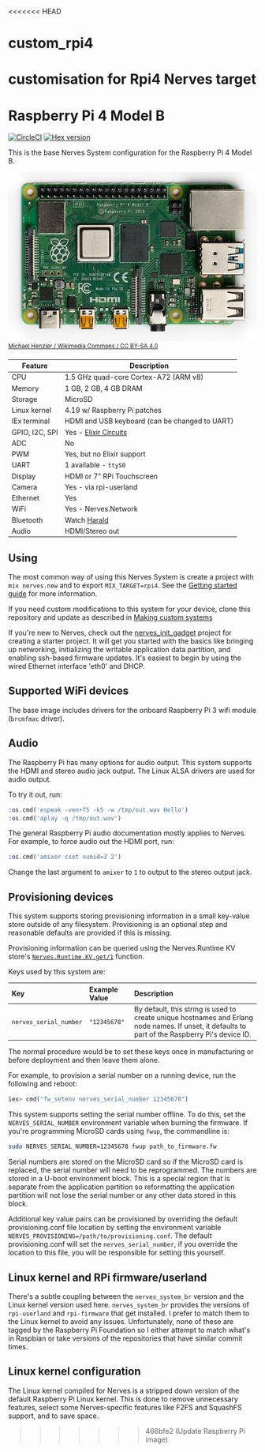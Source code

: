 <<<<<<< HEAD
# custom_rpi4
customisation for Rpi4 Nerves target
=======
# Raspberry Pi 4 Model B

[![CircleCI](https://circleci.com/gh/nerves-project/nerves_system_rpi4.svg?style=svg)](https://circleci.com/gh/nerves-project/nerves_system_rpi4)
[![Hex version](https://img.shields.io/hexpm/v/nerves_system_rpi4.svg "Hex version")](https://hex.pm/packages/nerves_system_rpi4)

This is the base Nerves System configuration for the Raspberry Pi 4 Model B.

![Raspberry Pi 4 image](assets/images/raspberry-pi-4-model-b.jpg)
<br><sup>[Michael Henzler / Wikimedia Commons / CC BY-SA
4.0](https://en.wikipedia.org/wiki/File:Raspberry_Pi_4_Model_B_-_Top.jpg)</sup>

| Feature              | Description                     |
| -------------------- | ------------------------------- |
| CPU                  | 1.5 GHz quad-core Cortex-A72 (ARM v8) |
| Memory               | 1 GB, 2 GB, 4 GB DRAM           |
| Storage              | MicroSD                         |
| Linux kernel         | 4.19 w/ Raspberry Pi patches    |
| IEx terminal         | HDMI and USB keyboard (can be changed to UART) |
| GPIO, I2C, SPI       | Yes - [Elixir Circuits](https://github.com/elixir-circuits) |
| ADC                  | No                              |
| PWM                  | Yes, but no Elixir support      |
| UART                 | 1 available - `ttyS0`           |
| Display              | HDMI or 7" RPi Touchscreen      |
| Camera               | Yes - via rpi-userland          |
| Ethernet             | Yes                             |
| WiFi                 | Yes - Nerves.Network            |
| Bluetooth            | Watch [Harald](https://github.com/verypossible/harald) |
| Audio                | HDMI/Stereo out                 |

## Using

The most common way of using this Nerves System is create a project with `mix
nerves.new` and to export `MIX_TARGET=rpi4`. See the [Getting started
guide](https://hexdocs.pm/nerves/getting-started.html#creating-a-new-nerves-app)
for more information.

If you need custom modifications to this system for your device, clone this
repository and update as described in [Making custom
systems](https://hexdocs.pm/nerves/systems.html#customizing-your-own-nerves-system)

If you're new to Nerves, check out the
[nerves_init_gadget](https://github.com/nerves-project/nerves_init_gadget)
project for creating a starter project. It will get you started with the basics
like bringing up networking, initializing the writable application data
partition, and enabling ssh-based firmware updates.  It's easiest to begin by
using the wired Ethernet interface 'eth0' and DHCP.

## Supported WiFi devices

The base image includes drivers for the onboard Raspberry Pi 3 wifi module
(`brcmfmac` driver).

## Audio

The Raspberry Pi has many options for audio output. This system supports the
HDMI and stereo audio jack output. The Linux ALSA drivers are used for audio
output.

To try it out, run:

```elixir
:os.cmd('espeak -ven+f5 -k5 -w /tmp/out.wav Hello')
:os.cmd('aplay -q /tmp/out.wav')
```

The general Raspberry Pi audio documentation mostly applies to Nerves. For
example, to force audio out the HDMI port, run:

```elixir
:os.cmd('amixer cset numid=3 2')
```

Change the last argument to `amixer` to `1` to output to the stereo output jack.

## Provisioning devices

This system supports storing provisioning information in a small key-value store
outside of any filesystem. Provisioning is an optional step and reasonable
defaults are provided if this is missing.

Provisioning information can be queried using the Nerves.Runtime KV store's
[`Nerves.Runtime.KV.get/1`](https://hexdocs.pm/nerves_runtime/Nerves.Runtime.KV.html#get/1)
function.

Keys used by this system are:

Key                    | Example Value     | Description
:--------------------- | :---------------- | :----------
`nerves_serial_number` | `"12345678"`      | By default, this string is used to create unique hostnames and Erlang node names. If unset, it defaults to part of the Raspberry Pi's device ID.

The normal procedure would be to set these keys once in manufacturing or before
deployment and then leave them alone.

For example, to provision a serial number on a running device, run the following
and reboot:

```elixir
iex> cmd("fw_setenv nerves_serial_number 12345678")
```

This system supports setting the serial number offline. To do this, set the
`NERVES_SERIAL_NUMBER` environment variable when burning the firmware. If you're
programming MicroSD cards using `fwup`, the commandline is:

```sh
sudo NERVES_SERIAL_NUMBER=12345678 fwup path_to_firmware.fw
```

Serial numbers are stored on the MicroSD card so if the MicroSD card is
replaced, the serial number will need to be reprogrammed. The numbers are stored
in a U-boot environment block. This is a special region that is separate from
the application partition so reformatting the application partition will not
lose the serial number or any other data stored in this block.

Additional key value pairs can be provisioned by overriding the default provisioning.conf
file location by setting the environment variable
`NERVES_PROVISIONING=/path/to/provisioning.conf`. The default provisioning.conf
will set the `nerves_serial_number`, if you override the location to this file,
you will be responsible for setting this yourself.

## Linux kernel and RPi firmware/userland

There's a subtle coupling between the `nerves_system_br` version and the Linux
kernel version used here. `nerves_system_br` provides the versions of
`rpi-userland` and `rpi-firmware` that get installed. I prefer to match them to
the Linux kernel to avoid any issues. Unfortunately, none of these are tagged by
the Raspberry Pi Foundation so I either attempt to match what's in Raspbian or
take versions of the repositories that have similar commit times.

## Linux kernel configuration

The Linux kernel compiled for Nerves is a stripped down version of the default
Raspberry Pi Linux kernel. This is done to remove unnecessary features, select
some Nerves-specific features like F2FS and SquashFS support, and to save space.

>>>>>>> 466bfe2 (Update Raspberry Pi image)
